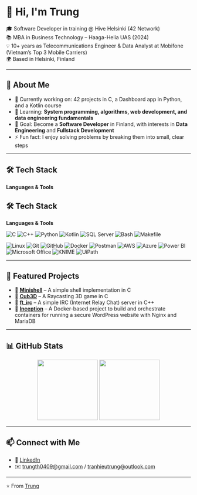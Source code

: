 # 👋 Hi, I'm Trung  

🎓 Software Developer in training @ Hive Helsinki (42 Network)  
📚 MBA in Business Technology – Haaga-Helia UAS (2024)  
💡 10+ years as Telecommunications Engineer & Data Analyst at Mobifone (Vietnam’s Top 3 Mobile Carriers)  
🌍 Based in Helsinki, Finland  

---

## 🚀 About Me
- 🔭 Currently working on: 42 projects in C, a Dashboard app in Python, and a Kotlin course  
- 🌱 Learning: **System programming, algorithms, web development, and data engineering fundamentals**
- 🎯 Goal: Become a **Software Developer** in Finland, with interests in **Data Engineering** and **Fullstack Development**  
- ⚡ Fun fact: I enjoy solving problems by breaking them into small, clear steps  

---

## 🛠️ Tech Stack  

**Languages & Tools**  

## 🛠️ Tech Stack  

**Languages & Tools**  

![C](https://img.shields.io/badge/C-00599C?style=for-the-badge&logo=c&logoColor=white) ![C++](https://img.shields.io/badge/C++-00599C?style=for-the-badge&logo=c%2B%2B&logoColor=white) ![Python](https://img.shields.io/badge/Python-3776AB?style=for-the-badge&logo=python&logoColor=white) ![Kotlin](https://img.shields.io/badge/Kotlin-7F52FF?style=for-the-badge&logo=kotlin&logoColor=white) ![SQL Server](https://img.shields.io/badge/SQL%20Server-CC2927?style=for-the-badge&logo=microsoft-sql-server&logoColor=white) ![Bash](https://img.shields.io/badge/Bash-121011?style=for-the-badge&logo=gnu-bash&logoColor=white) ![Makefile](https://img.shields.io/badge/Makefile-000000?style=for-the-badge&logo=make&logoColor=white)

![Linux](https://img.shields.io/badge/Linux-FCC624?style=for-the-badge&logo=linux&logoColor=black) ![Git](https://img.shields.io/badge/Git-F05032?style=for-the-badge&logo=git&logoColor=white) ![GitHub](https://img.shields.io/badge/GitHub-181717?style=for-the-badge&logo=github&logoColor=white) ![Docker](https://img.shields.io/badge/Docker-2496ED?style=for-the-badge&logo=docker&logoColor=white) ![Postman](https://img.shields.io/badge/Postman-FF6C37?style=for-the-badge&logo=postman&logoColor=white) ![AWS](https://img.shields.io/badge/AWS-232F3E?style=for-the-badge&logo=amazon-aws&logoColor=white) ![Azure](https://img.shields.io/badge/Azure-0078D4?style=for-the-badge&logo=microsoft-azure&logoColor=white) ![Power BI](https://img.shields.io/badge/Power%20BI-F2C811?style=for-the-badge&logo=power-bi&logoColor=black) ![Microsoft Office](https://img.shields.io/badge/Microsoft%20Office-D83B01?style=for-the-badge&logo=microsoft-office&logoColor=white) ![KNIME](https://img.shields.io/badge/KNIME-000000?style=for-the-badge&logo=knime&logoColor=yellow) ![UiPath](https://img.shields.io/badge/UiPath-FF6600?style=for-the-badge&logo=uipath&logoColor=white)  

---

## 📌 Featured Projects  
- 🔹 [**Minishell**](https://github.com/tranhieutrung/minishell) – A simple shell implementation in C  
- 🔹 [**Cub3D**](https://github.com/tranhieutrung/cub3d) – A Raycasting 3D game in C
- 🔹 [**ft_irc**](https://github.com/tranhieutrung/ft_irc) – A simple IRC (Internet Relay Chat) server in C++
- 🔹 [**Inception**](https://github.com/tranhieutrung/Inception) – A Docker-based project to build and orchestrate containers for running a secure WordPress website with Nginx and MariaDB
---

## 📊 GitHub Stats  

<p align="center">
  <img src="https://github-readme-stats.vercel.app/api?username=tranhieutrung&show_icons=true&theme=tokyonight" height="165">
  <img src="https://github-readme-stats.vercel.app/api/top-langs/?username=tranhieutrung&layout=compact&theme=tokyonight" height="165">
</p>

---

## 📫 Connect with Me  

- 💼 [LinkedIn](https://www.linkedin.com/in/tranhieutrung)
- ✉️ trungth0409@gmail.com / tranhieutrung@outlook.com  

---

⭐️ From [Trung](https://github.com/tranhieutrung)  
